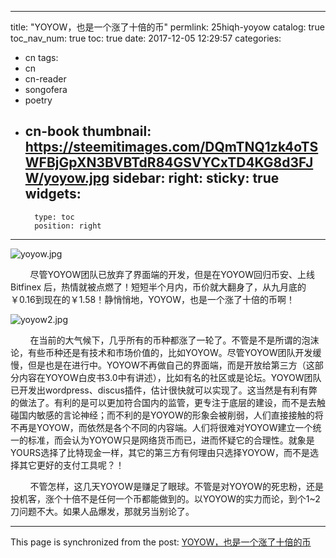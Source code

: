 
---
title: "YOYOW，也是一个涨了十倍的币"
permlink: 25hiqh-yoyow
catalog: true
toc_nav_num: true
toc: true
date: 2017-12-05 12:29:57
categories:
- cn
tags:
- cn
- cn-reader
- songofera
- poetry
- cn-book
thumbnail: https://steemitimages.com/DQmTNQ1zk4oTSWFBjGpXN3BVBTdR84GSVYCxTD4KG8d3FJW/yoyow.jpg
sidebar:
    right:
        sticky: true
widgets:
    -
        type: toc
        position: right
---


![yoyow.jpg](https://steemitimages.com/DQmTNQ1zk4oTSWFBjGpXN3BVBTdR84GSVYCxTD4KG8d3FJW/yoyow.jpg)

&nbsp;&nbsp;&nbsp;&nbsp;&nbsp;&nbsp;&nbsp;&nbsp;尽管YOYOW团队已放弃了界面端的开发，但是在YOYOW回归币安、上线Bitfinex 后，热情就被点燃了！短短半个月内，币价就大翻身了，从九月底的￥0.16到现在的￥1.58！静悄悄地，YOYOW，也是一个涨了十倍的币啊！

![yoyow2.jpg](https://steemitimages.com/DQmW1koKkaU1e2cQLaseXrPUZ4aZzuwqqHNNYajPpQkYQ48/yoyow2.jpg)

&nbsp;&nbsp;&nbsp;&nbsp;&nbsp;&nbsp;&nbsp;&nbsp;在当前的大气候下，几乎所有的币种都涨了一轮了。不管是不是所谓的泡沫论，有些币种还是有技术和市场价值的，比如YOYOW。尽管YOYOW团队开发缓慢，但是也是在进行中。YOYOW不再做自己的界面端，而是开放给第三方（这部分内容在YOYOW白皮书3.0中有讲述），比如有名的社区或是论坛。YOYOW团队已开发出wordpress、discus插件，估计很快就可以实现了。这当然是有利有弊的做法了。有利的是可以更加符合国内的监管，更专注于底层的建设，而不是去触碰国内敏感的言论神经；而不利的是YOYOW的形象会被削弱，人们直接接触的将不再是YOYOW，而依然是各个不同的内容端。人们将很难对YOYOW建立一个统一的标准，而会认为YOYOW只是网络货币而已，进而怀疑它的合理性。就象是YOURS选择了比特现金一样，其它的第三方有何理由只选择YOYOW，而不是选择其它更好的支付工具呢？！

&nbsp;&nbsp;&nbsp;&nbsp;&nbsp;&nbsp;&nbsp;&nbsp;不管怎样，这几天YOYOW是赚足了眼球。不管是对YOYOW的死忠粉，还是投机客，涨个十倍不是任何一个币都能做到的。以YOYOW的实力而论，到个1~2刀问题不大。如果人品爆发，那就另当别论了。

- - -

This page is synchronized from the post: [YOYOW，也是一个涨了十倍的币](https://steemit.com/@lemooljiang/25hiqh-yoyow)
